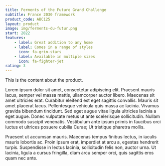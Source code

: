 ```yaml
---
title: Ferments of the Future Grand Challenge
subtitle: France 2030 framework
product_code: ABC125
layout: product
image: img/ferments-du-futur.png
start: 2022
features:
    - label: Great addition to any home
    - label: Comes in a range of styles
      icon: fa-grin-stars
    - label: Available in multiple sizes
      icon: fa-fighter-jet
rating: 3
---
```


This is the content about the product.

Lorem ipsum dolor sit amet, consectetur adipiscing elit. 
Praesent mauris lacus, semper vel massa mattis, ullamcorper 
auctor libero. Maecenas sit amet ultricies erat. Curabitur 
eleifend est eget sagittis convallis. Mauris sit amet placerat lacus. 
Pellentesque vehicula quis massa ac lacinia. Vivamus gravida bibendum tincidunt. 
Sed eget augue vitae ligula ultricies lacinia a eget augue. 
Donec vulputate metus ut ante scelerisque sollicitudin. 
Nullam commodo suscipit venenatis. Vestibulum ante ipsum primis 
in faucibus orci luctus et ultrices posuere cubilia Curae; 
Ut tristique pharetra mollis. 

Praesent ut accumsan mauris. Maecenas tempus finibus lectus,
 in iaculis mauris lobortis ac. Proin ipsum erat, imperdiet
 at arcu a, egestas hendrerit turpis. Suspendisse in lectus 
 lacinia, sollicitudin felis non, auctor urna. Ut lacinia, 
 ligula a cursus fringilla, diam arcu semper orci, quis sagittis 
 eros quam nec ante.